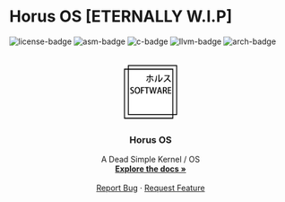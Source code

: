 # Horus OS [ETERNALLY W.I.P]
![license-badge] ![asm-badge] ![c-badge] ![llvm-badge] ![arch-badge]
<!-- PROJECT LOGO -->
<br />
<div align="center">
  <a href="https://github.com/thiago-rezende/horus-os">
    <img src=".github/logo.png" alt="Horus Software Logo" width="100" height="100">
  </a>

  <h3 align="center">Horus OS</h3>
  <p align="center">
    A Dead Simple Kernel / OS
    <br />
    <a href="#how-to-use"><strong>Explore the docs »</strong></a>
    <br />
    <br />
    <a href="https://github.com/thiago-rezende/horus-os/issues">Report Bug</a>
    ·
    <a href="https://github.com/thiago-rezende/horus-os/issues">Request Feature</a>
  </p>
</div>

<!-- Links -->

<!-- Badges -->
[license-badge]: https://img.shields.io/badge/license-MIT-green.svg?style=flat-square
[c-badge]: https://img.shields.io/badge/C-99-blue.svg?style=flat-square
[arch-badge]: https://img.shields.io/badge/Arch-i386-purple.svg?style=flat-square
[llvm-badge]: https://img.shields.io/badge/LLVM-10.0.0-lightgray.svg?style=flat-square
[asm-badge]: https://img.shields.io/badge/Assembly-x86-yellow.svg?style=flat-square
